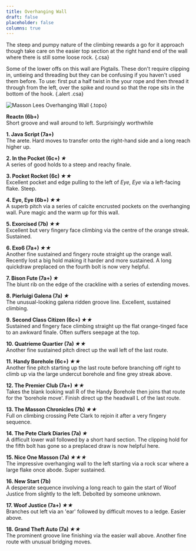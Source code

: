 ```yaml
---
title: Overhanging Wall
draft: false
placeholder: false
columns: true
---
```

The steep and pumpy nature of the climbing rewards a go for it approach though take care on the easier top section at the right hand end of the wall where there is still some loose rock. 
{.csa}

Some of the lower offs on this wall are Pigtails. These don't require clipping in, untieing and threading but they can be confusing if you haven't used them before. To use: first put a half twist in the your rope and then thread it through from the left, over the spike and round so that the rope sits in the bottom of the hook.
{.alert .csa}

![Masson Lees Overhanging Wall](/img/peak/matlock/Masson-Lees-OH-Wall.jpg)
{.topo}

**Reactn (6b+)**  
Short groove and wall around to left. Surprisingly worthwhile 

**1. Java Script (7a+)**  
The arete. Hard moves to transfer onto the right-hand side and a long reach higher up. 

**2. In the Pocket (6c+) *&starf;***  
A series of good holds to a steep and reachy finale.  

**3. Pocket Rocket (6c) *&starf;&starf;***  
Excellent pocket and edge pulling to the left of <em>Eye, Eye</em> via a left-facing flake. Steep.  

**4. Eye, Eye (6b+) *&starf;&starf;***  
A superb pitch via a series of calcite encrusted pockets on the overhanging wall. Pure magic and the warm up for this wall.  

**5. Exorcised (7b)  *&starf;&starf;***  
Excellent but very fingery face climbing via the centre of the orange streak. Sustained.  

**6. Exo6 (7a+) *&starf;&starf;***  
Another fine sustained and fingery route straight up the orange wall. Recently lost a big hold making it harder and more sustained. A long quickdraw preplaced on the fourth bolt is now very helpful.  

**7. Bison Fute (7a+) *&starf;***  
The blunt rib on the edge of the crackline with a series of extending moves. 

**8. Pierluigi Galena (7a) *&starf;***  
The unusual-looking galena ridden groove line. Excellent, sustained climbing.  

**9. Second Class Citizen (6c+) *&starf;&starf;***  
Sustained and fingery face climbing straight up the flat orange-tinged face to an awkward finale. Often suffers seepage at the top.  

**10. Quatrieme Quartier (7a) *&starf;&starf;***  
Another fine sustained pitch direct up the wall left of the last route.  


**11. Handy Borehole (6c+) *&starf;&starf;***  
Another fine pitch starting up the last route before branching off right to climb up via the large undercut borehole and fine grey streak above.  

**12. The Premier Club (7a+) *&starf;&starf;***  
Takes the blank looking wall R of the Handy Borehole then joins that route for the 'borehole move'. Finish direct up the headwall L of the last route.  

**13. The Masson Chronicles (7b) *&starf;&starf;***  
Full on climbing crossing Pete Clark to rejoin it after a very fingery sequence. 

**14. The Pete Clark Diaries (7a) *&starf;***  
A difficult lower wall followed by a short hard section. The clipping hold for the fifth bolt has gone so a preplaced draw is now helpful here. 

**15. Nice One Masson (7a) *&starf;&starf;&starf;***  
The impressive overhanging wall to the left starting via a rock scar where a large flake once abode. Super sustained.  

**16. New Start (7b)**  
A desperate sequence involving a long reach to gain the start of Woof Justice from slightly to the left. <span class="new">Debolted by someone unknown.</span> 

**17. Woof Justice (7a+) *&starf;&starf;***  
Branches out left via an 'ear' followed by difficult moves to a ledge. Easier above.  

**18. Grand Theft Auto (7a) *&starf;&starf;***  
The prominent groove line finishing via the easier wall above. Another fine route with unusual bridging moves.  




